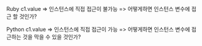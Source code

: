 Ruby
c1.value => 인스턴스에 직접 접근이 불가능 => 어떻게하면 인스턴스 변수에 접근 할 것인가?

Python
c1.value => 인스턴스에 직접 접근이 가능 => 어떻게하면 인스턴스 변수에 접근하는 것을 막을 수 있을 것인가?
